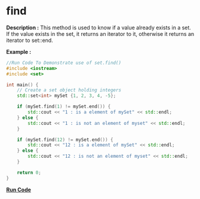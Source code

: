 # find

**Description :**
    This method is used to know if a value already exists in a set. If the value exists in the set, it returns an iterator to it, otherwise it returns an iterator to set::end.


**Example :**
```cpp
//Run Code To Demonstrate use of set.find()
#include <iostream>
#include <set>

int main() {
    // Create a set object holding integers
    std::set<int> mySet {1, 2, 3, 4, -5};

    if (mySet.find(1) != mySet.end()) {
        std::cout << "1 : is a element of mySet" << std::endl;   
    } else {
        std::cout << "1 : is not an element of myset" << std::endl;
    }

    if (mySet.find(12) != mySet.end()) {
        std::cout << "12 : is a element of mySet" << std::endl;   
    } else {
        std::cout << "12 : is not an element of myset" << std::endl;
    }    

    return 0;
}

```

**[Run Code](https://ideone.com/BkboDS)**